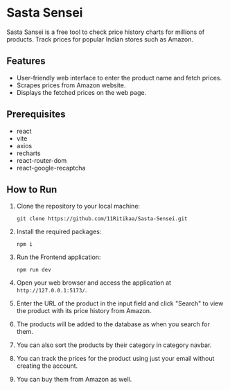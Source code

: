 
# Sasta Sensei

Sasta Sansei is a free tool to check price history charts for millions of products. Track prices for popular Indian stores such as Amazon.

## Features

- User-friendly web interface to enter the product name and fetch prices.
- Scrapes prices from Amazon website.
- Displays the fetched prices on the web page.

## Prerequisites

- react
- vite
- axios
- recharts
- react-router-dom
- react-google-recaptcha

## How to Run

1. Clone the repository to your local machine:

   ```
   git clone https://github.com/11Ritikaa/Sasta-Sensei.git
   ```

2. Install the required packages:

   ```
   npm i
   ```

3. Run the Frontend application:

   ```
   npm run dev
   ```

4. Open your web browser and access the application at `http://127.0.0.1:5173/`.

5. Enter the URL of the product in the input field and click "Search" to view the product with its price history from Amazon.

6. The products will be added to the database as when you search for them. 

7. You can also sort the products by their category in category navbar.

8. You can track the prices for the product using just your email without creating the account.

9. You can buy them from Amazon as well.


